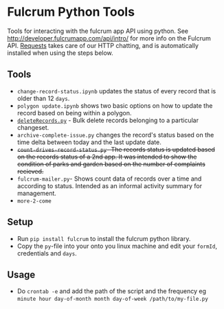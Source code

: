 # Fulcrum Python Tools

Tools for interacting with the fulcrum app API using python. See http://developer.fulcrumapp.com/api/intro/ for more info on the Fulcrum API. [Requests](http://docs.python-requests.org/en/latest/) takes care of our HTTP chatting, and is automatically installed when using the steps below.

## Tools

* `change-record-status.ipynb` updates the status of every record that is older than 12 `days`.
* `polygon update.ipynb` shows two basic options on how to update the record based on being within a polygon.  
* [`deleteRecords.py`](https://github.com/timstallmann/py-fulcrum-tools/blob/master/deleteRecords.py) - Bulk delete records belonging to a particular changeset. 
* `archive-complete-issue.py` changes the record's status based on the time delta between today and the last update date.
* ~~`count-drives-record-status.py`- The records status is updated based on the records status of a 2nd app. It was intended to show the condition of parks and garden based on the number of complaints recieved.~~ 
* `fulcrum-mailer.py`- Shows count data of records over a time and according to status. Intended as an informal activity summary for management. 
* `more-2-come`

## Setup

* Run `pip install fulcrum` to install the fulcrum python library.
* Copy the `py`-file into your onto you linux machine and edit your `formId`, credentials and `days`. 

## Usage

* Do `crontab -e` and add the path of the script and the frequency eg `minute hour day-of-month month day-of-week /path/to/my-file.py`


